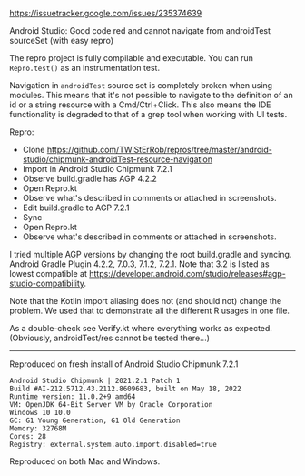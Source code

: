 https://issuetracker.google.com/issues/235374639

Android Studio: Good code red and cannot navigate from androidTest sourceSet (with easy repro)

The repro project is fully compilable and executable.
You can run `Repro.test()` as an instrumentation test.

Navigation in `androidTest` source set is completely broken when using modules.
This means that it's not possible to navigate to the definition of an id or a string resource with a Cmd/Ctrl+Click.
This also means the IDE functionality is degraded to that of a grep tool when working with UI tests.

Repro:
 * Clone https://github.com/TWiStErRob/repros/tree/master/android-studio/chipmunk-androidTest-resource-navigation
 * Import in Android Studio Chipmunk 7.2.1
 * Observe build.gradle has AGP 4.2.2
 * Open Repro.kt
 * Observe what's described in comments or attached in screenshots.
 * Edit build.gradle to AGP 7.2.1
 * Sync
 * Open Repro.kt
 * Observe what's described in comments or attached in screenshots.

I tried multiple AGP versions by changing the root build.gradle and syncing.
Android Gradle Plugin 4.2.2, 7.0.3, 7.1.2, 7.2.1.
Note that 3.2 is listed as lowest compatible at https://developer.android.com/studio/releases#agp-studio-compatibility.

Note that the Kotlin import aliasing does not (and should not) change the problem.
We used that to demonstrate all the different R usages in one file.

As a double-check see Verify.kt where everything works as expected.
(Obviously, androidTest/res cannot be tested there...)

---

Reproduced on fresh install of Android Studio Chipmunk 7.2.1
```
Android Studio Chipmunk | 2021.2.1 Patch 1
Build #AI-212.5712.43.2112.8609683, built on May 18, 2022
Runtime version: 11.0.2+9 amd64
VM: OpenJDK 64-Bit Server VM by Oracle Corporation
Windows 10 10.0
GC: G1 Young Generation, G1 Old Generation
Memory: 32768M
Cores: 28
Registry: external.system.auto.import.disabled=true
```

Reproduced on both Mac and Windows.
